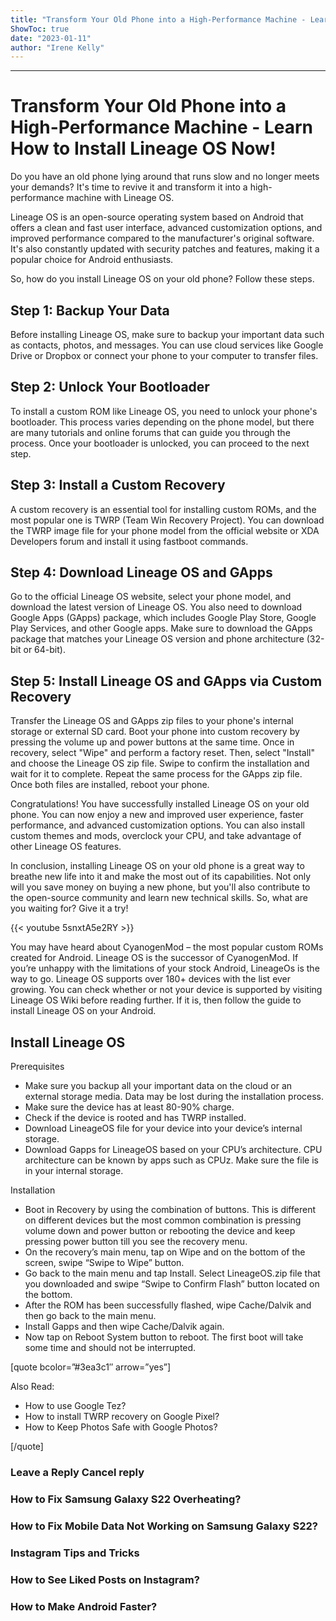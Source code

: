 ```yaml
---
title: "Transform Your Old Phone into a High-Performance Machine - Learn How to Install Lineage OS Now!"
ShowToc: true 
date: "2023-01-11"
author: "Irene Kelly"
---
```

*****
# Transform Your Old Phone into a High-Performance Machine - Learn How to Install Lineage OS Now!

Do you have an old phone lying around that runs slow and no longer meets your demands? It's time to revive it and transform it into a high-performance machine with Lineage OS. 

Lineage OS is an open-source operating system based on Android that offers a clean and fast user interface, advanced customization options, and improved performance compared to the manufacturer's original software. It's also constantly updated with security patches and features, making it a popular choice for Android enthusiasts.

So, how do you install Lineage OS on your old phone? Follow these steps.

## Step 1: Backup Your Data

Before installing Lineage OS, make sure to backup your important data such as contacts, photos, and messages. You can use cloud services like Google Drive or Dropbox or connect your phone to your computer to transfer files. 

## Step 2: Unlock Your Bootloader

To install a custom ROM like Lineage OS, you need to unlock your phone's bootloader. This process varies depending on the phone model, but there are many tutorials and online forums that can guide you through the process. Once your bootloader is unlocked, you can proceed to the next step. 

## Step 3: Install a Custom Recovery

A custom recovery is an essential tool for installing custom ROMs, and the most popular one is TWRP (Team Win Recovery Project). You can download the TWRP image file for your phone model from the official website or XDA Developers forum and install it using fastboot commands. 

## Step 4: Download Lineage OS and GApps

Go to the official Lineage OS website, select your phone model, and download the latest version of Lineage OS. You also need to download Google Apps (GApps) package, which includes Google Play Store, Google Play Services, and other Google apps. Make sure to download the GApps package that matches your Lineage OS version and phone architecture (32-bit or 64-bit). 

## Step 5: Install Lineage OS and GApps via Custom Recovery

Transfer the Lineage OS and GApps zip files to your phone's internal storage or external SD card. Boot your phone into custom recovery by pressing the volume up and power buttons at the same time. Once in recovery, select "Wipe" and perform a factory reset. Then, select "Install" and choose the Lineage OS zip file. Swipe to confirm the installation and wait for it to complete. Repeat the same process for the GApps zip file. Once both files are installed, reboot your phone. 

Congratulations! You have successfully installed Lineage OS on your old phone. You can now enjoy a new and improved user experience, faster performance, and advanced customization options. You can also install custom themes and mods, overclock your CPU, and take advantage of other Lineage OS features. 

In conclusion, installing Lineage OS on your old phone is a great way to breathe new life into it and make the most out of its capabilities. Not only will you save money on buying a new phone, but you'll also contribute to the open-source community and learn new technical skills. So, what are you waiting for? Give it a try!

{{< youtube 5snxtA5e2RY >}} 



You may have heard about CyanogenMod – the most popular custom ROMs created for Android. Lineage OS is the successor of CyanogenMod. If you’re unhappy with the limitations of your stock Android, LineageOs is the way to go. Lineage OS supports over 180+ devices with the list ever growing. You can check whether or not your device is supported by visiting Lineage OS Wiki before reading further. If it is, then follow the guide to install Lineage OS on your Android.
 
## Install Lineage OS
 
Prerequisites
 
- Make sure you backup all your important data on the cloud or an external storage media. Data may be lost during the installation process.
 - Make sure the device has at least 80-90% charge.
 - Check if the device is rooted and has TWRP installed.
 - Download LineageOS file for your device into your device’s internal storage.
 - Download Gapps for LineageOS based on your CPU’s architecture. CPU architecture can be known by apps such as CPUz. Make sure the file is in your internal storage.

 
Installation
 
- Boot in Recovery by using the combination of buttons. This is different on different devices but the most common combination is pressing volume down and power button or rebooting the device and keep pressing power button till you see the recovery menu.
 - On the recovery’s main menu, tap on Wipe and on the bottom of the screen, swipe “Swipe to Wipe” button.
 - Go back to the main menu and tap Install. Select LineageOS.zip file that you downloaded and swipe “Swipe to Confirm Flash” button located on the bottom.
 - After the ROM has been successfully flashed, wipe Cache/Dalvik and then go back to the main menu.
 - Install Gapps and then wipe Cache/Dalvik again.
 - Now tap on Reboot System button to reboot. The first boot will take some time and should not be interrupted.

 
[quote bcolor=”#3ea3c1″ arrow=”yes”]
 
Also Read:
 
- How to use Google Tez?
 - How to install TWRP recovery on Google Pixel?
 - How to Keep Photos Safe with Google Photos?

 
[/quote]
 
### Leave a Reply Cancel reply

 
### How to Fix Samsung Galaxy S22 Overheating?
 
### How to Fix Mobile Data Not Working on Samsung Galaxy S22?
 
### Instagram Tips and Tricks
 
### How to See Liked Posts on Instagram?
 
### How to Make Android Faster?




